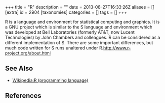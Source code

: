 +++
title = "R"
description = ""
date = 2013-08-27T16:33:26Z
aliases = []
[extra]
id = 2904
[taxonomies]
categories = []
tags = []
+++


R is a language and environment for statistical computing and graphics. It is a GNU project which is similar to the S language and environment which was developed at Bell Laboratories (formerly AT&T, now Lucent Technologies) by John Chambers and colleagues. R can be considered as a different implementation of S. There are some important differences, but much code written for S runs unaltered under R.<ref name="The R Project Web Site">http://www.r-project.org/about.html</ref>

## See Also
* [Wikipedia:R (programming language)](https://en.wikipedia.org/wiki/R_%28programming_language%29)

## References
<references/>
